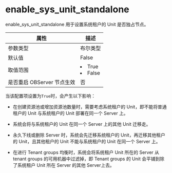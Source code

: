 # enable_sys_unit_standalone 

enable_sys_unit_standalone 用于设置系统租户的 Unit 是否独占节点。


|      **属性**      |                                                 **描述**                                                 |
|------------------|--------------------------------------------------------------------------------------------------------|
| 参数类型             | 布尔类型                |
| 默认值              | False               |
| 取值范围             | <li> True   <li> False    |
| 是否重启 OBServer 节点生效 | 否                   |



当该配置项设置为`True`时，会产生以下影响：

* 在创建资源池或增加资源池数量时，需要考虑系统租户的 Unit，即不能将普通租户的 Unit 与系统租户的 Unit 部署在同一个 Server 上。

  

* 系统会将与系统租户的 Unit 在同一个 Server 上的其他 Unit 迁移走。

  

* 永久下线或删除 Server 时，系统会先迁移系统租户的 Unit，再迁移其他租户的 Unit，且其他租户的 Unit 不能与系统租户的 Unit 在同一个 Server 上。

  

* 在进行 Tenant groups 均衡时，系统会将系统租户 Unit 所在的 Server 从 tenant groups 的可用机器中过滤掉，即 Tenant groups 的 Unit 会平铺到除了系统租户 Unit 所在 Server 的其他 Server上去。

  




